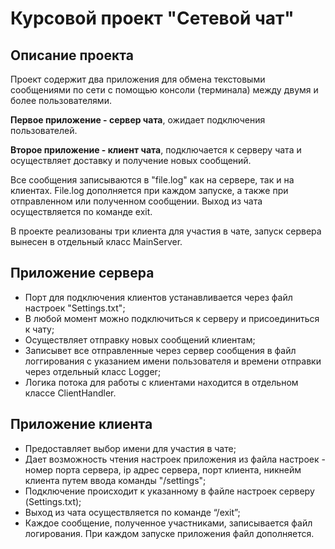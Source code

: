 # Курсовой проект "Сетевой чат"

## Описание проекта
Проект содержит два приложения для обмена текстовыми сообщениями по сети с помощью консоли (терминала) между двумя и более пользователями.

**Первое приложение - сервер чата**, ожидает подключения пользователей.

**Второе приложение - клиент чата**, подключается к серверу чата и осуществляет доставку и получение новых сообщений.

Все сообщения записываются в "file.log" как на сервере, так и на клиентах. File.log дополняется при каждом запуске, а также при отправленном или полученном сообщении. Выход из чата осуществляется по команде exit.

В проекте реализованы три клиента для участия в чате, запуск сервера вынесен в отдельный класс MainServer.

## Приложение сервера

- Порт для подключения клиентов устанавливается через файл настроек "Settings.txt";
- В любой момент можно подключиться к серверу и присоединиться к чату;
- Осуществляет отправку новых сообщений клиентам;
- Записывет все отправленные через сервер сообщения в файл логгирования с указанием имени пользователя и времени отправки через отдельный класс Logger;
- Логика потока для работы с клиентами находится в отдельном классе ClientHandler.

## Приложение клиента
- Предоставляет выбор имени для участия в чате;
- Дает возможность чтения настроек приложения из файла настроек - номер порта сервера, ip адрес сервера, порт клиента, никнейм клиента путем ввода команды "/settings";
- Подключение происходит к указанному в файле настроек серверу (Settings.txt);
- Выход из чата осуществляется по команде “/exit”;
- Каждое сообщение, полученное участниками, записывается файл логирования. При каждом запуске приложения файл дополняется.

